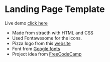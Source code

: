 # Landing Page Template
Live demo [click here]()
- Made from stracth with HTML and CSS
- Used Fontawesome for the icons.
- Pizza logo from this [website](https://www.hiclipart.com/free-transparent-background-png-clipart-iabag)
- Font from [Google fonts](https://fonts.google.com/specimen/Montserrat?query=mont&sidebar.open=true&selection.family=Montserrat:wght@500#standard-styles)
- Project idea from [FreeCodeCamp](https://www.freecodecamp.org/learn/responsive-web-design/responsive-web-design-projects/build-a-product-landing-page)